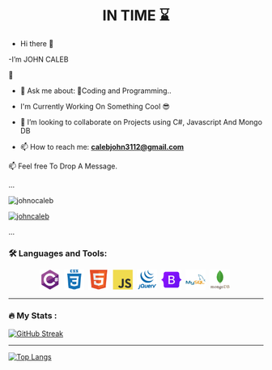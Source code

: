 <div align="center">
<h1>IN TIME ⌛</h1>
</div>

* Hi there 👋

-I’m JOHN CALEB

🔭 

- 💬 Ask me about: 🌱Coding and Programming..

- I'm Currently Working On Something Cool 😎

- 👯 I’m looking to collaborate on Projects using C#, Javascript And Mongo DB

- 📫 How to reach me: **calebjohn3112@gmail.com**

📫 Feel free To Drop A Message.




...


<p align="left"> <img src="https://komarev.com/ghpvc/?username=johnocaleb&label=Profile%20views&color=0e75b6&style=flat" alt="johnocaleb" /> </p>

<p align="left"> <a href="https://twitter.com/johnocaleb" target="blank"><img src="https://img.shields.io/twitter/follow/johnocaleb?logo=twitter&style=for-the-badge" alt="johncaleb" /></a> </p>



 ...
 
 
 
 ### :hammer_and_wrench: Languages and Tools:
 
<div align="center">
  <img src="https://github.com/devicons/devicon/blob/master/icons/csharp/csharp-original.svg" title="csharp" alt="csharp" width="40" height="40"/>&nbsp;
  <img src="https://github.com/devicons/devicon/blob/master/icons/css3/css3-plain-wordmark.svg"  title="CSS3" alt="CSS" width="40" height="40"/>&nbsp;
  <img src="https://github.com/devicons/devicon/blob/master/icons/html5/html5-original.svg" title="HTML5" alt="HTML" width="40" height="40"/>&nbsp;
  <img src="https://github.com/devicons/devicon/blob/master/icons/javascript/javascript-original.svg" title="JavaScript" alt="JavaScript" width="40" height="40"/>&nbsp;
  <img src="https://github.com/devicons/devicon/blob/master/icons/jquery/jquery-plain-wordmark.svg" title="jquery" alt="jquery" width="40" height="40"/>&nbsp;
  <img src="https://github.com/devicons/devicon/blob/master/icons/bootstrap/bootstrap-original.svg" title="bootstrap"  alt="bootstrap" width="40" height="40"/>&nbsp;
  <img src="https://github.com/devicons/devicon/blob/master/icons/mysql/mysql-original-wordmark.svg" title="MySQL"  alt="MySQL" width="40" height="40"/>&nbsp;
   <img src="https://github.com/devicons/devicon/blob/master/icons/mongodb/mongodb-original-wordmark.svg" title="mongodb"  alt="mongodb" width="40" height="40"/>&nbsp;
</div>

---

### :fire: My Stats :

[![GitHub Streak](http://github-readme-streak-stats.herokuapp.com?user=johnocaleb&theme=tokyonight)](https://git.io/streak-stats)

---
[![Top Langs](https://github-readme-stats.vercel.app/api/top-langs/?username=johnocaleb&layout=compact&theme=vision-friendly-dark)](https://github.com/anuraghazra/github-readme-stats)

